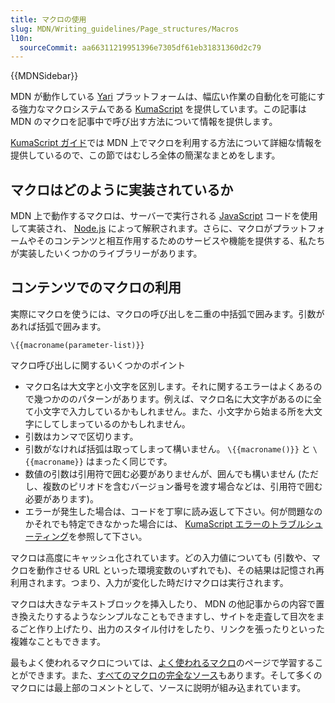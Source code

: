 ```yaml
---
title: マクロの使用
slug: MDN/Writing_guidelines/Page_structures/Macros
l10n:
  sourceCommit: aa66311219951396e7305df61eb31831360d2c79
---
```


{{MDNSidebar}}

MDN が動作している [Yari](https://github.com/mdn/yari/tree/main/docs/what-yari-does.md) プラットフォームは、幅広い作業の自動化を可能にする強力なマクロシステムである [KumaScript](https://github.com/mdn/yari/tree/main/docs/kumascript) を提供しています。この記事は MDN のマクロを記事中で呼び出す方法について情報を提供します。

[KumaScript ガイド](https://github.com/mdn/yari/blob/main/docs/kumascript/README.md)では MDN 上でマクロを利用する方法について詳細な情報を提供しているので、この節ではむしろ全体の簡潔なまとめをします。

## マクロはどのように実装されているか

MDN 上で動作するマクロは、サーバーで実行される [JavaScript](/ja/docs/Web/JavaScript) コードを使用して実装され、 [Node.js](https://nodejs.org/en/) によって解釈されます。さらに、マクロがプラットフォームやそのコンテンツと相互作用するためのサービスや機能を提供する、私たちが実装したいくつかのライブラリーがあります。

## コンテンツでのマクロの利用

実際にマクロを使うには、マクロの呼び出しを二重の中括弧で囲みます。引数があれば括弧で囲みます。

```plain
\{{macroname(parameter-list)}}
```

マクロ呼び出しに関するいくつかのポイント

- マクロ名は大文字と小文字を区別します。それに関するエラーはよくあるので幾つかののパターンがあります。例えば、マクロ名に大文字があるのに全て小文字で入力しているかもしれません。また、小文字から始まる所を大文字にしてしまっているのかもしれません。
- 引数はカンマで区切ります。
- 引数がなければ括弧は取ってしまって構いません。 `\{{macroname()}}` と `\{{macroname}}` はまったく同じです。
- 数値の引数は引用符で囲む必要がありませんが、囲んでも構いません (ただし、複数のピリオドを含むバージョン番号を渡す場合などは、引用符で囲む必要があります)。
- エラーが発生した場合は、コードを丁寧に読み返して下さい。何が問題なのかそれでも特定できなかった場合には、 [KumaScript エラーのトラブルシューティング](https://github.com/mdn/yari/blob/main/docs/kumascript/troubleshooting-errors.md)を参照して下さい。

マクロは高度にキャッシュ化されています。どの入力値についても (引数や、マクロを動作させる URL といった環境変数のいずれでも)、その結果は記憶され再利用されます。つまり、入力が変化した時だけマクロは実行されます。

マクロは大きなテキストブロックを挿入したり、 MDN の他記事からの内容で置き換えたりするようなシンプルなこともできますし、サイトを走査して目次をまるごと作り上げたり、出力のスタイル付けをしたり、リンクを張ったりといった複雑なこともできます。

最もよく使われるマクロについては、[よく使われるマクロ](/ja/docs/MDN/Writing_guidelines/Page_structures/Macros/Commonly_used_macros)のページで学習することができます。また、[すべてのマクロの完全なソース](https://github.com/mdn/yari/tree/main/kumascript/macros)もあります。そして多くのマクロには最上部のコメントとして、ソースに説明が組み込まれています。
